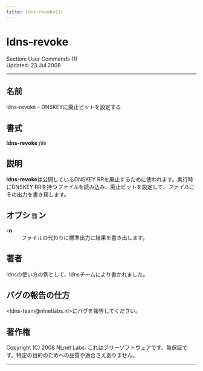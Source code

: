 ```yaml
---
title: ldns-revoke(1)
---
```

<h1>ldns-revoke</h1>
<p>Section: User Commands (1)<br />Updated: 23 Jul 2008<br /></p>
<hr />
<h2>名前</h2>
<p>ldns-revoke - DNSKEYに廃止ビットを設定する</p>
<h2>書式</h2>
<p><strong>ldns-revoke</strong> <em>file</em></p>
<h2>説明</h2>
<p><strong>ldns-revoke</strong>は公開しているDNSKEY RRを廃止するために使われます。実行時にDNSKEY RRを持つ<em>ファイル</em>を読み込み、廃止ビットを設定して、<em>ファイル</em>にその出力を書き戻します。</p>
<h2>オプション</h2>
<dl compact="compact">
<dt><strong>-n</strong></dt>
<dd>ファイルの代わりに標準出力に結果を書き出します。</dd>
</dl>
<h2>著者</h2>
<p>ldnsの使い方の例として、ldnsチームにより書かれました。</p>
<h2>バグの報告の仕方</h2>
<p>&lt;ldns-team@nlnetlabs.nl&gt;にバグを報告してください。</p>
<h2>著作権</h2>
<p>Copyright (C) 2008 NLnet Labs. これはフリーソフトウェアです。無保証です。特定の目的のためへの品質や適合さえありません。</p>
<hr />
